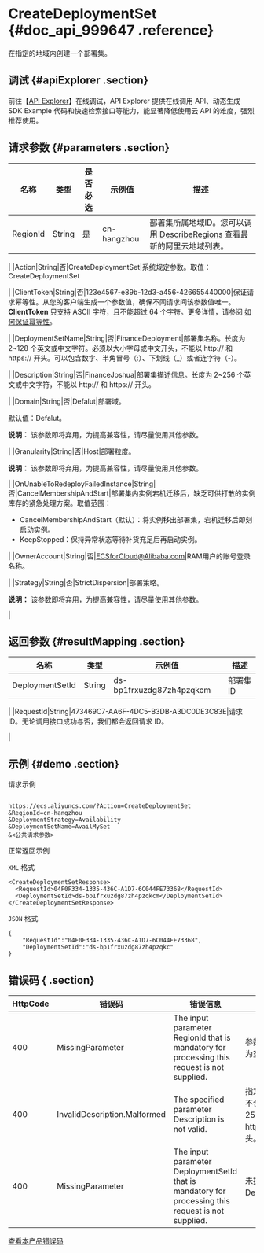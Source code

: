 # CreateDeploymentSet {#doc_api_999647 .reference}

在指定的地域内创建一个部署集。

## 调试 {#apiExplorer .section}

前往【[API Explorer](https://api.aliyun.com/#product=Ecs&api=CreateDeploymentSet)】在线调试，API Explorer 提供在线调用 API、动态生成 SDK Example 代码和快速检索接口等能力，能显著降低使用云 API 的难度，强烈推荐使用。

## 请求参数 {#parameters .section}

|名称|类型|是否必选|示例值|描述|
|--|--|----|---|--|
|RegionId|String|是|cn-hangzhou|部署集所属地域ID。您可以调用 [DescribeRegions](~~25609~~) 查看最新的阿里云地域列表。

 |
|Action|String|否|CreateDeploymentSet|系统规定参数。取值：CreateDeploymentSet

 |
|ClientToken|String|否|123e4567-e89b-12d3-a456-426655440000|保证请求幂等性。从您的客户端生成一个参数值，确保不同请求间该参数值唯一。**ClientToken** 只支持 ASCII 字符，且不能超过 64 个字符。更多详情，请参阅 [如何保证幂等性](~~25693~~)。

 |
|DeploymentSetName|String|否|FinanceDeployment|部署集名称。长度为 2~128 个英文或中文字符。必须以大小字母或中文开头，不能以 http:// 和 https:// 开头。可以包含数字、半角冒号（:）、下划线（\_）或者连字符（-）。

 |
|Description|String|否|FinanceJoshua|部署集描述信息。长度为 2~256 个英文或中文字符，不能以 http:// 和 https:// 开头。

 |
|Domain|String|否|Defalut|部署域。

 默认值：Defalut。

 **说明：** 该参数即将弃用，为提高兼容性，请尽量使用其他参数。

 |
|Granularity|String|否|Host|部署粒度。

 **说明：** 该参数即将弃用，为提高兼容性，请尽量使用其他参数。

 |
|OnUnableToRedeployFailedInstance|String|否|CancelMembershipAndStart|部署集内实例宕机迁移后，缺乏可供打散的实例库存的紧急处理方案。取值范围：

 -   CancelMembershipAndStart（默认）：将实例移出部署集，宕机迁移后即刻启动实例。
-   KeepStopped：保持异常状态等待补货充足后再启动实例。

 |
|OwnerAccount|String|否|ECSforCloud@Alibaba.com|RAM用户的账号登录名称。

 |
|Strategy|String|否|StrictDispersion|部署策略。

 **说明：** 该参数即将弃用，为提高兼容性，请尽量使用其他参数。

 |

## 返回参数 {#resultMapping .section}

|名称|类型|示例值|描述|
|--|--|---|--|
|DeploymentSetId|String|ds-bp1frxuzdg87zh4pzqkcm|部署集ID

 |
|RequestId|String|473469C7-AA6F-4DC5-B3DB-A3DC0DE3C83E|请求 ID。无论调用接口成功与否，我们都会返回请求 ID。

 |

## 示例 {#demo .section}

请求示例

``` {#request_demo}

https://ecs.aliyuncs.com/?Action=CreateDeploymentSet
&RegionId=cn-hangzhou
&DeploymentStrategy=Availability
&DeploymentSetName=AvailMySet
&<公共请求参数>

```

正常返回示例

`XML` 格式

``` {#xml_return_success_demo}
<CreateDeploymentSetResponse>
  <RequestId>04F0F334-1335-436C-A1D7-6C044FE73368</RequestId>
  <DeploymentSetId>ds-bp1frxuzdg87zh4pzqkcm</DeploymentSetId>
</CreateDeploymentSetResponse>

```

`JSON` 格式

``` {#json_return_success_demo}
{
	"RequestId":"04F0F334-1335-436C-A1D7-6C044FE73368",
	"DeploymentSetId":"ds-bp1frxuzdg87zh4pzqkc"
}
```

## 错误码 { .section}

|HttpCode|错误码|错误信息|描述|
|--------|---|----|--|
|400|MissingParameter|The input parameter RegionId that is mandatory for processing this request is not supplied.|参数 RegionID 不得为空。|
|400|InvalidDescription.Malformed|The specified parameter Description is not valid.|指定的资源描述格式不合法。长度为2-256个字符，不能以 http:// 和 https:// 开头。|
|400|MissingParameter|The input parameter DeploymentSetId that is mandatory for processing this request is not supplied.|未提供必需的 DeploymentSetId。|

[查看本产品错误码](https://error-center.aliyun.com/status/product/Ecs)


